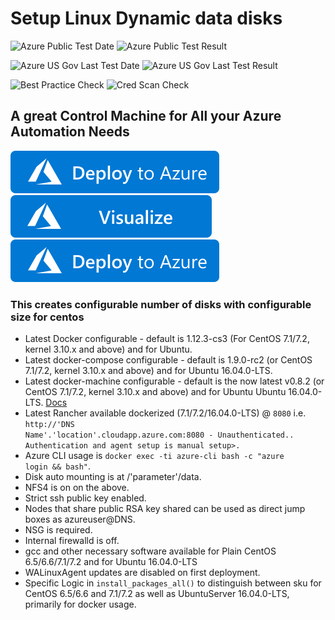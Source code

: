 # Setup Linux Dynamic data disks 

![Azure Public Test Date](https://azurequickstartsservice.blob.core.windows.net/badges/201-vm-linux-dynamic-data-disks/PublicLastTestDate.svg)
![Azure Public Test Result](https://azurequickstartsservice.blob.core.windows.net/badges/201-vm-linux-dynamic-data-disks/PublicDeployment.svg)

![Azure US Gov Last Test Date](https://azurequickstartsservice.blob.core.windows.net/badges/201-vm-linux-dynamic-data-disks/FairfaxLastTestDate.svg)
![Azure US Gov Last Test Result](https://azurequickstartsservice.blob.core.windows.net/badges/201-vm-linux-dynamic-data-disks/FairfaxDeployment.svg)

![Best Practice Check](https://azurequickstartsservice.blob.core.windows.net/badges/201-vm-linux-dynamic-data-disks/BestPracticeResult.svg)
![Cred Scan Check](https://azurequickstartsservice.blob.core.windows.net/badges/201-vm-linux-dynamic-data-disks/CredScanResult.svg)
## A great Control Machine for All your Azure Automation Needs

[![Deploy To Azure](https://raw.githubusercontent.com/Azure/azure-quickstart-templates/master/1-CONTRIBUTION-GUIDE/images/deploytoazure.svg?sanitize=true)]("https://portal.azure.com/#create/Microsoft.Template/uri/https%3A%2F%2Fraw.githubusercontent.com%2FAzure%2Fazure-quickstart-templates%2Fmaster%2F201-vm-linux-dynamic-data-disks%2Fazuredeploy.json")  [![Visualize](https://raw.githubusercontent.com/Azure/azure-quickstart-templates/master/1-CONTRIBUTION-GUIDE/images/visualizebutton.svg?sanitize=true)]("http://armviz.io/#/?load=https%3A%2F%2Fraw.githubusercontent.com%2FAzure%2Fazure-quickstart-templates%2Fmaster%2F201-vm-linux-dynamic-data-disks%2Fazuredeploy.json")
   <img alt="Deploy to Azure" src="https://raw.githubusercontent.com/Azure/azure-quickstart-templates/master/1-CONTRIBUTION-GUIDE/images/deploytoazure.svg?sanitize=true"/>


    
   

### This creates configurable number of disks with configurable size for centos
* Latest Docker configurable - default is 1.12.3-cs3 (For CentOS 7.1/7.2, kernel 3.10.x and above) and for Ubuntu.
* Latest docker-compose configurable - default is 1.9.0-rc2 (or CentOS 7.1/7.2, kernel 3.10.x and above) and for Ubuntu 16.04.0-LTS.
* Latest docker-machine configurable - default is the now latest v0.8.2 (or CentOS 7.1/7.2, kernel 3.10.x and above) and for Ubuntu  Ubuntu 16.04.0-LTS. [Docs](https://docs.docker.com/machine/drivers/azure/)
* Latest Rancher available dockerized (7.1/7.2/16.04.0-LTS) @ <code>8080</code> i.e. <code>http://'DNS Name'.'location'.cloudapp.azure.com:8080 - Unauthenticated.. Authentication and agent setup is manual setup>.</code>
* Azure CLI usage is <code>docker exec -ti azure-cli bash -c "azure login && bash"</code>.
* Disk auto mounting is at /'parameter'/data.
* NFS4 is on on the above.
* Strict ssh public key enabled.
* Nodes that share public RSA key shared can be used as direct jump boxes as azureuser@DNS.
* NSG is required.
* Internal firewalld is off.
* gcc and other necessary software available for Plain CentOS 6.5/6.6/7.1/7.2 and for Ubuntu 16.04.0-LTS
* WALinuxAgent updates are disabled on first deployment.
* Specific Logic in <code>install_packages_all()</code> to distinguish between sku for CentOS 6.5/6.6 and 7.1/7.2 as well as UbuntuServer 16.04.0-LTS, primarily for docker usage.

